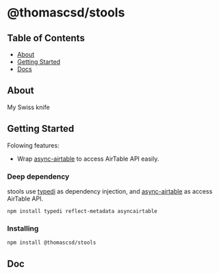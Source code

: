 # @thomascsd/stools

## Table of Contents

- [About](#about)
- [Getting Started](#getting_started)
- [Docs](#docs)

## About <a name = "about"></a>

My Swiss knife

## Getting Started <a name = "getting_started"></a>

Folowing features:

- Wrap [async-airtable](https://github.com/GV14982/async-airtable) to access AirTable API easily.

### Deep dependency

stools use [typedi](https://github.com/typestack/typedi) as dependency injection, and [async-airtable](https://github.com/GV14982/async-airtable) as access AirTable API.

```
npm install typedi reflect-metadata asyncairtable
```

### Installing

```
npm install @thomascsd/stools
```

## Doc <a name = "docs"></a>
